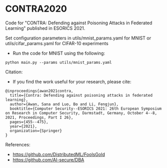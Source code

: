 # CONTRA2020
Code for "CONTRA: Defending against Poisoning Attacks in Federated Learning" published in ESORICS 2021.

Set configuration parameters in utils/mnist_params.yaml for MNIST or utils/cifar_params.yaml for CIFAR-10 experiments

* Run the code for MNIST using the following:
```
python main.py --params utils/mnist_params.yaml
```

Citation:
* If you find the work useful for your research, please cite:

```
@inproceedings{awan2021contra,
  title={Contra: Defending against poisoning attacks in federated learning},
  author={Awan, Sana and Luo, Bo and Li, Fengjun},
  booktitle={Computer Security--ESORICS 2021: 26th European Symposium on Research in Computer Security, Darmstadt, Germany, October 4--8, 2021, Proceedings, Part I 26},
  pages={455--475},
  year={2021},
  organization={Springer}
}
```

References:
* https://github.com/DistributedML/FoolsGold
* https://github.com/AI-secure/DBA


